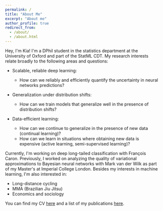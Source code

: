 ```yaml
---
permalink: /
title: "About Me"
excerpt: "About me"
author_profile: true
redirect_from: 
  - /about/
  - /about.html
---
```


Hey, I'm Kia! I'm a DPhil student in the statistics department at the University of Oxford and part of the StatML CDT. My research interests relate broadly to the following areas and questions:

- Scalable, reliable deep learning:
    - How can we reliably and efficiently quantify the uncertainty in neural networks predictions?

- Generalization under distribution shifts:
    - How can we train models that generalize well in the presence of distribution shifts?

- Data-efficient learning:
    - How can we continue to generalize in the presence of new data (continual learning)?
    - How can we learn in situations where obtaining new data is expensive (active learning, semi-supervised learning)?


Currently, I'm working on deep long-tailed classification with François Caron. Previously, I worked on analyzing the quality of variational approximations to Bayesian neural networks with Mark van der Wilk as part of my Master's at Imperial College London. Besides my interests in machine learning, I'm also interested in:

- Long-distance cycling
- MMA (Brazilian Jiu Jitsu)
- Economics and sociology

You can find my CV [here](https://kiaashour.github.io//files/resume.pdf) and a list of my publications [here](https://kiaashour.github.io//publications/).
